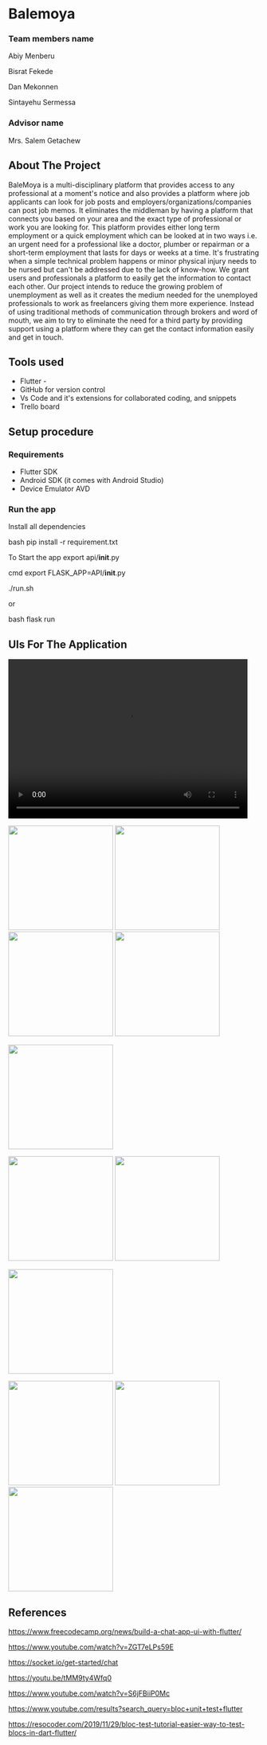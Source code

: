 # Balemoya

### Team members name

Abiy Menberu

Bisrat Fekede 

Dan Mekonnen

Sintayehu Sermessa

### Advisor name

Mrs. Salem Getachew

## About The Project

BaleMoya is a multi-disciplinary platform that provides access to any professional at a moment's notice and also provides a platform where job applicants can look for job posts and employers/organizations/companies can post job memos. It eliminates the middleman by having a platform that connects you based on your area and the exact type of professional or work you are looking for. This platform provides either long term employment or a quick employment which can be looked at in two ways i.e. an urgent need for a professional like a doctor, plumber or repairman or a short-term employment that lasts for days or weeks at a time. It's frustrating when a simple technical problem happens or minor physical injury needs to be nursed but can't be addressed due to the lack of know-how.  We grant users and professionals a platform to easily get the information to contact each other. Our project intends to reduce the growing problem of unemployment as well as it creates the medium needed for the unemployed professionals to work as freelancers giving them more experience. Instead of using traditional methods of communication through brokers and word of mouth, we aim to try to eliminate the need for a third party by providing support using a platform where they can get the contact information easily and get in touch.


## Tools used
- Flutter - 
- GitHub for version control
- Vs Code and it's extensions for collaborated coding, and snippets
- Trello board

## Setup procedure


### Requirements

- Flutter SDK
- Android SDK (it comes with Android Studio)
- Device Emulator AVD

### Run the app

Install all dependencies

bash
pip install -r requirement.txt


To Start the app
export api/**init**.py

cmd
export FLASK_APP=API/__init__.py



./run.sh


or

bash
flask run



## UIs For The Application

<video width="480" height="320" controls="controls">
  <source src="screenshots/introductionScreen.mp4" type="video/mp4">
</video>

<img src="screenshots/login.jpg" width="210"> <img src="screenshots/registerEmployee.jpg" width="210"> <img src="screenshots/registerEmployer.jpg" width="210"> <img src="screenshots/resetPassword.jpg" width="210"> 

<img src="screenshots/employeeHomeScreen.jpg" width="210"> 

<img src="screenshots/search.jpg" width="210"> <img src="screenshots/searchResults.jpg" width="210"> 

 <img src="screenshots/createJobPosts.jpg" width="210"> 

<img src="screenshots/profileScreen1.jpg" width="210"> <img src="screenshots/profileScreen2.jpg" width="210"> <img src="screenshots/editPortfolio.jpg" width="210"> 




## References

https://www.freecodecamp.org/news/build-a-chat-app-ui-with-flutter/

https://www.youtube.com/watch?v=ZGT7eLPs59E

https://socket.io/get-started/chat

https://youtu.be/tMM9ty4Wfq0

https://www.youtube.com/watch?v=S6jFBiiP0Mc

https://www.youtube.com/results?search_query=bloc+unit+test+flutter

https://resocoder.com/2019/11/29/bloc-test-tutorial-easier-way-to-test-blocs-in-dart-flutter/
